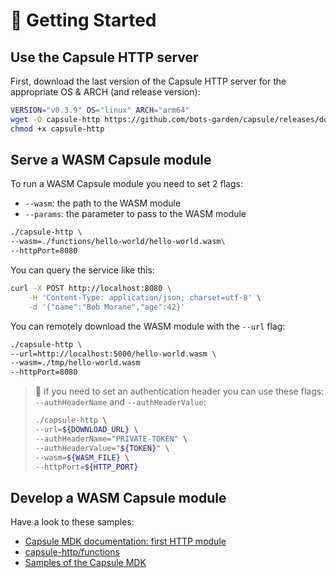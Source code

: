# 🚀 Getting Started

## Use the Capsule HTTP server

First, download the last version of the Capsule HTTP server for the appropriate OS & ARCH (and release version):

```bash
VERSION="v0.3.9" OS="linux" ARCH="arm64"
wget -O capsule-http https://github.com/bots-garden/capsule/releases/download/${VERSION}/capsule-http-${VERSION}-${OS}-${ARCH}
chmod +x capsule-http
```

## Serve a WASM Capsule module

To run a WASM Capsule module you need to set 2 flags:

- `--wasm`: the path to the WASM module
- `--params`: the parameter to pass to the WASM module

```bash
./capsule-http \
--wasm=./functions/hello-world/hello-world.wasm\
--httpPort=8080
```

You can query the service like this:
```bash
curl -X POST http://localhost:8080 \
    -H 'Content-Type: application/json; charset=utf-8' \
    -d '{"name":"Bob Morane","age":42}'
```

You can remotely download  the WASM module with the `--url` flag:
```bash
./capsule-http \
--url=http://localhost:5000/hello-world.wasm \
--wasm=./tmp/hello-world.wasm 
--httpPort=8080
```

> 👋 if you need to set an authentication header you can use these flags: `--authHeaderName` and `--authHeaderValue`:
>
> ```bash
> ./capsule-http \
> --url=${DOWNLOAD_URL} \
> --authHeaderName="PRIVATE-TOKEN" \
> --authHeaderValue="${TOKEN}" \
> --wasm=${WASM_FILE} \
> --httpPort=${HTTP_PORT}
> ```

## Develop a WASM Capsule module

Have a look to these samples:

- [Capsule MDK documentation: first HTTP module](https://bots-garden.github.io/capsule-module-sdk/first-http-module/)
- [capsule-http/functions](https://github.com/bots-garden/capsule/tree/main/capsule-http/functions)
- [Samples of the Capsule MDK](https://github.com/bots-garden/capsule-module-sdk/tree/main/samples)
